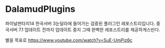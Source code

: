 # DalamudPlugins
파이널판타지14 한국서버 3눈달라에 들어가는 검증된 플러그인 레포스트리입니다.
중국서버 7.1 업데이트 전까지 업데이트 중지
그때 완벽한 레포스트리를 제공하게스빈다.

별을 목표로 https://www.youtube.com/watch?v=SuE-UmPjz6c
